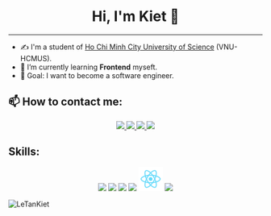 <h1 align="center">Hi, I'm Kiet 👋</h1>

<p align="center">
<!--   <a href="https://github.com/DenverCoder1/readme-typing-svg"><img src="https://readme-typing-svg.herokuapp.com/?lines=Software+Engineering+Student;Always%20learning%20new%20things&center=true&width=500&height=50"></a> -->
</p>
<hr/>
<!-- <p align="center"><img src="https://img.icons8.com/color/48/000000/vietnam-circular.png"/></p>
<h3 align="center">A passionate developer from Vietnam </h3>
<p align="center"> <img src="https://komarev.com/ghpvc/?username=letankiet1311" alt="letankiet1311" /> <img src="https://badges.pufler.dev/repos/letankiet1311" alt="letankiet1311" /> </p> -->

- ✍ I'm a student of [Ho Chi Minh City University of Science](https://hcmus.edu.vn) (VNU-HCMUS).
- 🌱 I’m currently learning **Frontend** myseft.
- ️🎯 Goal: I want to become a software engineer.


## 📫 How to contact me:
<p align="center">
  <a href="https://www.facebook.com/profile.php?id=100025298301377" alt="Facebook">
    <img src="https://img.icons8.com/fluent/48/000000/facebook-new.png" target="_blank" />
  </a> 
  <a href="https://github.com/letankiet1311" alt="Github">
    <img src="https://img.icons8.com/fluent/48/000000/github.png"/>
  </a> 
  <a href="mailto:letankietpdcd@gmail.com" alt="Email">
    <img src="https://img.icons8.com/fluent/48/000000/mailing.png"/>
  </a>
  <a href="https://www.linkedin.com/in/kiet-le-09b75a229/" target="_blank">
    <img src="https://img.icons8.com/fluent/48/000000/linkedin.png"/>
  </a>
</p>

## Skills:
<p align="center">
  <img src="https://img.icons8.com/color/48/000000/html-5--v1.png"/>
  <img src="https://img.icons8.com/color/48/000000/css3.png"/>
  <img src="https://img.icons8.com/color/48/000000/javascript--v1.png"/>
  <img src="https://img.icons8.com/color/48/000000/sass.png"/>
  <img src="https://raw.githubusercontent.com/github/explore/80688e429a7d4ef2fca1e82350fe8e3517d3494d/topics/react/react.png" width="48px" height="48px" />
<!--   <img src="https://upload.wikimedia.org/wikipedia/commons/d/d5/Tailwind_CSS_Logo.svg" width="48px" height="48px"/> -->
<!--   <img src="https://img.icons8.com/color/48/000000/git.png"/> -->
  <img src="https://img.icons8.com/color/48/000000/github-2.png"/>
</p>


<img src="https://github-readme-stats.vercel.app/api/top-langs/?username=LeTanKiet&bg_color=FFFFFF00&text_color=179fa3&layout=compact&hide=CSS&langs_count=10&custom_title=Most%20usage%20languages" alt="LeTanKiet" width="40%"/>


<!-- <img src="https://github-readme-stats.vercel.app/api?username=LeTanKiet&bg_color=FFFFFF00&text_color=179fa3&show_icons=true&count_private=true&include_all_commits=true&custom_title=Activities%20on%20Github" alt="LeTanKiet" width="60%"/> -->

